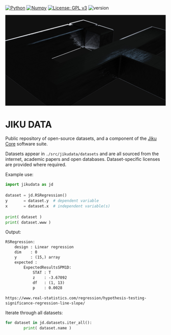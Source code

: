 [![Python](https://img.shields.io/badge/Python-FFD43B?style=for-the-badge&logo=python&logoColor=blue)](https://www.python.org)
[![Numpy](https://img.shields.io/badge/Numpy-777BB4?style=for-the-badge&logo=numpy&logoColor=white)](https://numpy.org)
[![License: GPL v3](https://img.shields.io/badge/License-GPLv3-blue.svg)](https://www.gnu.org/licenses/gpl-3.0)
![version](https://img.shields.io/badge/version-0.1.5-blue)



<img src="jiku-core.jpg" alt="Markdown Monster icon" width="800">

# JIKU DATA

Public repository of open-source datasets, and a component of the [Jiku Core](https://jiku-core.org) software suite.



Datasets appear in `./src/jikudata/datasets` and are all sourced from the internet, academic papers and open databases. Dataset-specific licenses are provided where required.



Example use:

```python
import jikudata as jd

dataset = jd.RSRegression()
y       = dataset.y  # dependent variable
x       = dataset.x  # independent variable(s)

print( dataset )
print( dataset.www )


```

Output:

```
RSRegression:
    design : Linear regression
    dim    : 0
    y      : (15,) array
    expected : 
        ExpectedResultsSPM1D:
            STAT : T
            z    : -3.67092
            df   : (1, 13)
            p    : 0.0028
            
https://www.real-statistics.com/regression/hypothesis-testing-significance-regression-line-slope/
```





Iterate through all datasets:

```python
for dataset in jd.datasets.iter_all():
		print( dataset.name )
```


